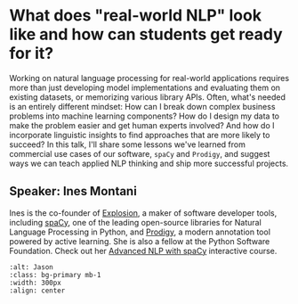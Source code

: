 # What does "real-world NLP" look like and how can students get ready for it?

Working on natural language processing for real-world applications requires more than just developing model implementations and evaluating them on existing datasets, or memorizing various library APIs. Often, what's needed is an entirely different mindset: How can I break down complex business problems into machine learning components? How do I design my data to make the problem easier and get human experts involved? And how do I incorporate linguistic insights to find approaches that are more likely to succeed? In this talk, I'll share some lessons we've learned from commercial use cases of our software, `spaCy` and `Prodigy`, and suggest ways we can teach applied NLP thinking and ship more successful projects.

## Speaker: Ines Montani

Ines is the co-founder of [Explosion](https://explosion.ai/about), a maker of software developer tools, including [spaCy](https://spacy.io/), one of the leading open-source libraries for Natural Language Processing in Python, and [Prodigy](https://prodi.gy/), a modern annotation tool powered by active learning. She is also a fellow at the Python Software Foundation. Check out her [Advanced NLP with spaCy](https://course.spacy.io/en/) interactive course. 


```{image} ../img/ines.jpg
:alt: Jason
:class: bg-primary mb-1
:width: 300px
:align: center
```



